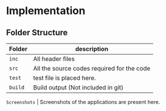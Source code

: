 # Implementation

## Folder Structure
Folder        | description
--------------| ----------------------------------------------
`inc`         | All header files
`src`         | All the source codes required for the code
`test`        | test file is placed here.
`build`       | Build output (Not included in git)


`Screenshots` | Screenshots of the applications are present here.
